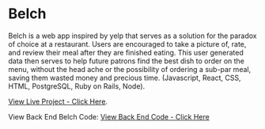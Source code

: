 # Belch 
 
Belch is a web app inspired by yelp that serves as a solution for the paradox of choice at a restaurant. Users are encouraged to take a picture of, rate, and review their meal after they are finished eating. This user generated data then serves to help future patrons find the best dish to order on the menu, without the head ache or the possibility of ordering a sub-par meal, saving them wasted money and precious time. (Javascript, React, CSS, HTML, PostgreSQL, Ruby on Rails, Node).



[View Live Project - Click Here](https://test-rails-app-belch.herokuapp.com/).


View Back End Belch Code:
[View Back End Code - Click Here](https://github.com/cfowler650/BelchFS/)

